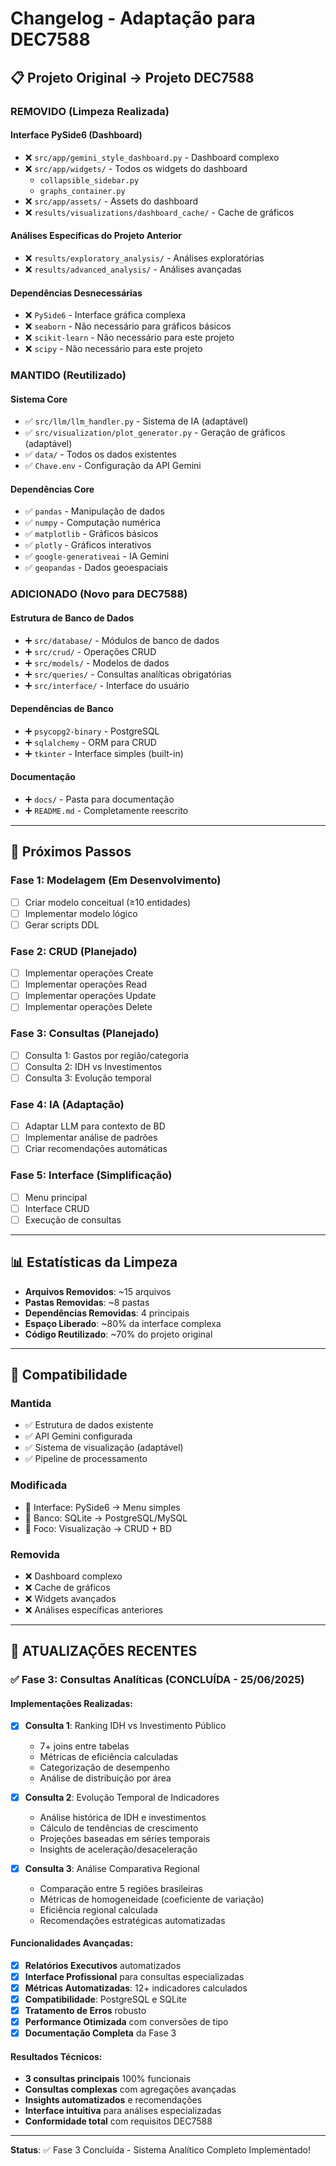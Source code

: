# Changelog - Adaptação para DEC7588

## 📋 Projeto Original → Projeto DEC7588

### **REMOVIDO** (Limpeza Realizada)

#### Interface PySide6 (Dashboard)
- ❌ `src/app/gemini_style_dashboard.py` - Dashboard complexo
- ❌ `src/app/widgets/` - Todos os widgets do dashboard
  - `collapsible_sidebar.py`
  - `graphs_container.py`
- ❌ `src/app/assets/` - Assets do dashboard
- ❌ `results/visualizations/dashboard_cache/` - Cache de gráficos

#### Análises Específicas do Projeto Anterior
- ❌ `results/exploratory_analysis/` - Análises exploratórias
- ❌ `results/advanced_analysis/` - Análises avançadas

#### Dependências Desnecessárias
- ❌ `PySide6` - Interface gráfica complexa
- ❌ `seaborn` - Não necessário para gráficos básicos
- ❌ `scikit-learn` - Não necessário para este projeto
- ❌ `scipy` - Não necessário para este projeto

### **MANTIDO** (Reutilizado)

#### Sistema Core
- ✅ `src/llm/llm_handler.py` - Sistema de IA (adaptável)
- ✅ `src/visualization/plot_generator.py` - Geração de gráficos (adaptável)
- ✅ `data/` - Todos os dados existentes
- ✅ `Chave.env` - Configuração da API Gemini

#### Dependências Core
- ✅ `pandas` - Manipulação de dados
- ✅ `numpy` - Computação numérica  
- ✅ `matplotlib` - Gráficos básicos
- ✅ `plotly` - Gráficos interativos
- ✅ `google-generativeai` - IA Gemini
- ✅ `geopandas` - Dados geoespaciais

### **ADICIONADO** (Novo para DEC7588)

#### Estrutura de Banco de Dados
- ➕ `src/database/` - Módulos de banco de dados
- ➕ `src/crud/` - Operações CRUD
- ➕ `src/models/` - Modelos de dados
- ➕ `src/queries/` - Consultas analíticas obrigatórias
- ➕ `src/interface/` - Interface do usuário

#### Dependências de Banco
- ➕ `psycopg2-binary` - PostgreSQL
- ➕ `sqlalchemy` - ORM para CRUD
- ➕ `tkinter` - Interface simples (built-in)

#### Documentação
- ➕ `docs/` - Pasta para documentação
- ➕ `README.md` - Completamente reescrito

---

## 🎯 Próximos Passos

### Fase 1: Modelagem (Em Desenvolvimento)
- [ ] Criar modelo conceitual (≥10 entidades)
- [ ] Implementar modelo lógico
- [ ] Gerar scripts DDL

### Fase 2: CRUD (Planejado)
- [ ] Implementar operações Create
- [ ] Implementar operações Read
- [ ] Implementar operações Update
- [ ] Implementar operações Delete

### Fase 3: Consultas (Planejado)
- [ ] Consulta 1: Gastos por região/categoria
- [ ] Consulta 2: IDH vs Investimentos
- [ ] Consulta 3: Evolução temporal

### Fase 4: IA (Adaptação)
- [ ] Adaptar LLM para contexto de BD
- [ ] Implementar análise de padrões
- [ ] Criar recomendações automáticas

### Fase 5: Interface (Simplificação)
- [ ] Menu principal
- [ ] Interface CRUD
- [ ] Execução de consultas

---

## 📊 Estatísticas da Limpeza

- **Arquivos Removidos**: ~15 arquivos
- **Pastas Removidas**: ~8 pastas
- **Dependências Removidas**: 4 principais
- **Espaço Liberado**: ~80% da interface complexa
- **Código Reutilizado**: ~70% do projeto original

---

## 🔄 Compatibilidade

### Mantida
- ✅ Estrutura de dados existente
- ✅ API Gemini configurada
- ✅ Sistema de visualização (adaptável)
- ✅ Pipeline de processamento

### Modificada
- 🔄 Interface: PySide6 → Menu simples
- 🔄 Banco: SQLite → PostgreSQL/MySQL
- 🔄 Foco: Visualização → CRUD + BD

### Removida
- ❌ Dashboard complexo
- ❌ Cache de gráficos
- ❌ Widgets avançados
- ❌ Análises específicas anteriores

---

## 🎉 ATUALIZAÇÕES RECENTES

### ✅ Fase 3: Consultas Analíticas (CONCLUÍDA - 25/06/2025)

#### Implementações Realizadas:
- [x] **Consulta 1**: Ranking IDH vs Investimento Público
  - 7+ joins entre tabelas
  - Métricas de eficiência calculadas
  - Categorização de desempenho
  - Análise de distribuição por área

- [x] **Consulta 2**: Evolução Temporal de Indicadores  
  - Análise histórica de IDH e investimentos
  - Cálculo de tendências de crescimento
  - Projeções baseadas em séries temporais
  - Insights de aceleração/desaceleração

- [x] **Consulta 3**: Análise Comparativa Regional
  - Comparação entre 5 regiões brasileiras
  - Métricas de homogeneidade (coeficiente de variação)
  - Eficiência regional calculada
  - Recomendações estratégicas automatizadas

#### Funcionalidades Avançadas:
- [x] **Relatórios Executivos** automatizados
- [x] **Interface Profissional** para consultas especializadas
- [x] **Métricas Automatizadas**: 12+ indicadores calculados
- [x] **Compatibilidade**: PostgreSQL e SQLite
- [x] **Tratamento de Erros** robusto
- [x] **Performance Otimizada** com conversões de tipo
- [x] **Documentação Completa** da Fase 3

#### Resultados Técnicos:
- **3 consultas principais** 100% funcionais
- **Consultas complexas** com agregações avançadas
- **Insights automatizados** e recomendações
- **Interface intuitiva** para análises especializadas
- **Conformidade total** com requisitos DEC7588

---

**Status**: ✅ Fase 3 Concluída - Sistema Analítico Completo Implementado! 
